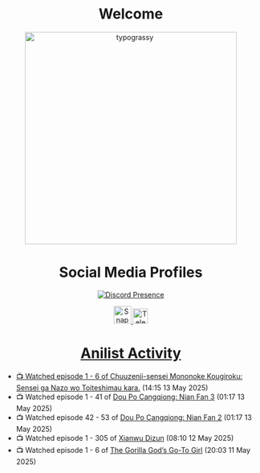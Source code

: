 <div align="center">

# Welcome
<a href="https://github.com/kawarimidoll/typograssy">
    <img alt="typograssy" src="https://typograssy.deno.dev/api?text=%E3%82%88%E3%81%86%E3%81%93%E3%81%9D%E3%81%BF%E3%81%AA%E3%81%95%E3%82%93%20-%20Sheby--&&l0=none&l1=82d9d0&l2=027353&l3=038c4c&l4=01402e&bg=none&frame=none&speed=100&comment=" width="421.99">
</a>

</div>

<div align="center">

# Social Media Profiles

[![Discord Presence](https://lanyard.cnrad.dev/api/612532963938271232)](https://discord.com/users/612532963938271232)


<a href="https://www.snapchat.com/add/a.sheby" title="Snapchat Profile">
    <img src="https://www.freepnglogos.com/uploads/snapchat-logo-png-0.png" width="35" alt="Snapchat Logo" />


<a href="https://t.me/ASheby" title="Telegram Profile">
    <img src="https://www.freepnglogos.com/uploads/telegram-logo-png-0.png" width="30" alt="Telegram Logo" />


</div>

<div align="center">

# Anilist Activity

</div>

<!-- ANILIST_ACTIVITY:start -->

-   📺 Watched episode 1 - 6 of [Chuuzenji-sensei Mononoke Kougiroku: Sensei ga Nazo wo Toiteshimau kara.](https://anilist.co/anime/182419) (14:15 13 May 2025)
-   📺 Watched episode 1 - 41 of [Dou Po Cangqiong: Nian Fan 3](https://anilist.co/anime/168164) (01:17 13 May 2025)
-   📺 Watched episode 42 - 53 of [Dou Po Cangqiong: Nian Fan 2](https://anilist.co/anime/168163) (01:17 13 May 2025)
-   📺 Watched episode 1 - 305 of [Xianwu Dizun](https://anilist.co/anime/132472) (08:10 12 May 2025)
-   📺 Watched episode 1 - 6 of [The Gorilla God’s Go-To Girl](https://anilist.co/anime/182060) (20:03 11 May 2025)

<!-- ANILIST_ACTIVITY:end -->
